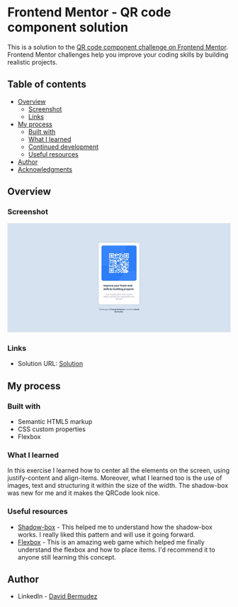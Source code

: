 # Frontend Mentor - QR code component solution

This is a solution to the [QR code component challenge on Frontend Mentor](https://www.frontendmentor.io/challenges/qr-code-component-iux_sIO_H). Frontend Mentor challenges help you improve your coding skills by building realistic projects. 

## Table of contents

- [Overview](#overview)
  - [Screenshot](#screenshot)
  - [Links](#links)
- [My process](#my-process)
  - [Built with](#built-with)
  - [What I learned](#what-i-learned)
  - [Continued development](#continued-development)
  - [Useful resources](#useful-resources)
- [Author](#author)
- [Acknowledgments](#acknowledgments)



## Overview

### Screenshot

![My QRCode project](./images/screenshot.jpg)

### Links

- Solution URL: [Solution](https://github.com/DavidBmdz/QRcode-exercise)


## My process

### Built with

- Semantic HTML5 markup
- CSS custom properties
- Flexbox

### What I learned



In this exercise I learned how to center all the elements on the screen, using justify-content and align-items. Moreover, what I learned too is the use of images, text and structuring it within the size of the width. The shadow-box was new for me and it makes the QRCode look nice.


### Useful resources

- [Shadow-box](https://developer.mozilla.org/es/docs/Web/CSS/box-shadow) - This helped me to understand how the shadow-box works. I really liked this pattern and will use it going forward.
- [Flexbox](https://flexboxfroggy.com) - This is an amazing web game which helped me finally understand the flexbox and how to place items. I'd recommend it to anyone still learning this concept.

## Author

- LinkedIn - [David Bermudez](https://www.linkedin.com/david-bermudez-538299271/)

